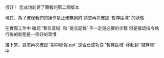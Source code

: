 很好！
您成功創建了簡報的第二個版本

現在，為了確保我們的操作是正確無誤的
請您再次確認 '暫存區域' 的狀態

在實際工作中
確認 '暫存區域' 和 '提交記錄' 不一定是必要的步驟
但是確認指令執行後的狀態是一個好的習慣

接下來，請您再次確認 '期中簡報.ppt'
是否已成功從 '暫存區域' 移動到 '儲存庫' 中